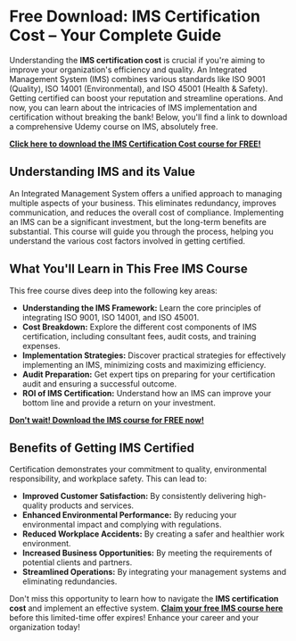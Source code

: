 # Free Download: IMS Certification Cost – Your Complete Guide

Understanding the **IMS certification cost** is crucial if you're aiming to improve your organization's efficiency and quality. An Integrated Management System (IMS) combines various standards like ISO 9001 (Quality), ISO 14001 (Environmental), and ISO 45001 (Health & Safety). Getting certified can boost your reputation and streamline operations. And now, you can learn about the intricacies of IMS implementation and certification without breaking the bank! Below, you'll find a link to download a comprehensive Udemy course on IMS, absolutely free.

[**Click here to download the IMS Certification Cost course for FREE!**](https://udemywork.com/ims-certification-cost)

## Understanding IMS and its Value

An Integrated Management System offers a unified approach to managing multiple aspects of your business. This eliminates redundancy, improves communication, and reduces the overall cost of compliance. Implementing an IMS can be a significant investment, but the long-term benefits are substantial. This course will guide you through the process, helping you understand the various cost factors involved in getting certified.

## What You'll Learn in This Free IMS Course

This free course dives deep into the following key areas:

*   **Understanding the IMS Framework:** Learn the core principles of integrating ISO 9001, ISO 14001, and ISO 45001.
*   **Cost Breakdown:** Explore the different cost components of IMS certification, including consultant fees, audit costs, and training expenses.
*   **Implementation Strategies:** Discover practical strategies for effectively implementing an IMS, minimizing costs and maximizing efficiency.
*   **Audit Preparation:** Get expert tips on preparing for your certification audit and ensuring a successful outcome.
*   **ROI of IMS Certification:** Understand how an IMS can improve your bottom line and provide a return on your investment.

[**Don't wait! Download the IMS course for FREE now!**](https://udemywork.com/ims-certification-cost)

## Benefits of Getting IMS Certified

Certification demonstrates your commitment to quality, environmental responsibility, and workplace safety. This can lead to:

*   **Improved Customer Satisfaction:** By consistently delivering high-quality products and services.
*   **Enhanced Environmental Performance:** By reducing your environmental impact and complying with regulations.
*   **Reduced Workplace Accidents:** By creating a safer and healthier work environment.
*   **Increased Business Opportunities:** By meeting the requirements of potential clients and partners.
*   **Streamlined Operations:** By integrating your management systems and eliminating redundancies.

Don't miss this opportunity to learn how to navigate the **IMS certification cost** and implement an effective system. **[Claim your free IMS course here](https://udemywork.com/ims-certification-cost)** before this limited-time offer expires! Enhance your career and your organization today!
